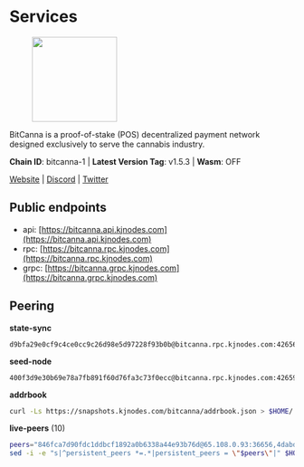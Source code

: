 # Services

<figure><img src="https://raw.githubusercontent.com/kj89/testnet_manuals/main/pingpub/logos/bitcanna.png" width="150" alt=""><figcaption></figcaption></figure>

BitCanna is a proof-of-stake (POS) decentralized payment network designed exclusively to serve the cannabis industry. 

**Chain ID**: bitcanna-1 | **Latest Version Tag**: v1.5.3 | **Wasm**: OFF

[Website](https://www.bitcanna.io) | [Discord](https://discord.gg/9AVrzaVQvs) | [Twitter](https://twitter.com/BitCannaGlobal)


## Public endpoints

* api: [https://bitcanna.api.kjnodes.com](https://bitcanna.api.kjnodes.com)
* rpc: [https://bitcanna.rpc.kjnodes.com](https://bitcanna.rpc.kjnodes.com)
* grpc: [https://bitcanna.grpc.kjnodes.com](https://bitcanna.grpc.kjnodes.com)

## Peering

**state-sync**

```text
d9bfa29e0cf9c4ce0cc9c26d98e5d97228f93b0b@bitcanna.rpc.kjnodes.com:42656
```

**seed-node**

```text
400f3d9e30b69e78a7fb891f60d76fa3c73f0ecc@bitcanna.rpc.kjnodes.com:42659
```

**addrbook**
```bash
curl -Ls https://snapshots.kjnodes.com/bitcanna/addrbook.json > $HOME/.bcna/config/addrbook.json
```

**live-peers** (10)
```bash
peers="846fca7d90fdc1ddbcf1892a0b6338a44e93b76d@65.108.0.93:36656,4dabde84771e8689403ce7c8b76d27e555ab2f00@65.21.136.170:50656,d9bfa29e0cf9c4ce0cc9c26d98e5d97228f93b0b@65.109.88.38:42656,320d0d38559140608b72a361db44b2a8f14bf0d1@107.181.229.154:16656,cb9741ce22ab5f615913ac11b211c3c7f58dee71@107.191.36.154:26656,d8a0facda705edbbdd2d79fb302e017df009e9da@207.244.231.189:26656,07c829cf936db34be61143fabb09541d05aea899@65.108.98.124:64206,751513c7cd42a2565c37ab482bbe66f4d92c2740@136.244.106.130:26656,a1ceb81a5498642753f8600a5c3b9ca056af3051@67.222.144.195:16656,8a210f1bcfc9015a7bc18dcc5add29c0dce3f2dc@135.181.173.65:26656"
sed -i -e "s|^persistent_peers *=.*|persistent_peers = \"$peers\"|" $HOME/.bcna/config/config.toml
```
